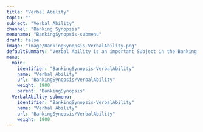 ```yaml
---
title: "Verbal Ability"
topic: ""
subject: "Verbal Ability"
channel: "Banking Synopsis"
menuname: "BankingSynopsis-submenu"
draft: false
image: "image/BankingSynopsis-VerbalAbility.png"
defaultSummary: "Verbal Ability is an important Subject in the Banking Synopsis course.  Please review all the topics and associated testing material to perform well on the Banking Synopsis related Exams."
menu:
  main:
    identifier: "BankingSynopsis-VerbalAbility"
    name: "Verbal Ability"
    url: "BankingSynopsis/VerbalAbility"
    weight: 1900
    parent: "BankingSynopsis"
  VerbalAbility-submenu:
    identifier: "BankingSynopsis-VerbalAbility"
    name: "Verbal Ability"
    url: "BankingSynopsis/VerbalAbility"
    weight: 1900
---
```
















